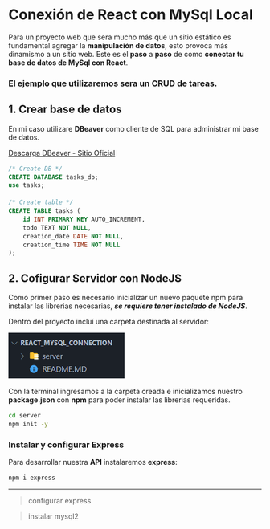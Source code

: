 # Conexión de React con MySql Local

Para un proyecto web que sera mucho más que un sitio estático es fundamental agregar la **manipulación de datos**, esto provoca más dinamismo a un sitio web. Este es el **paso** a **paso** de como **conectar tu base de datos de MySql con React**.

### El ejemplo que utilizaremos sera un CRUD de tareas.

## 1. Crear base de datos

En mi caso utilizare **DBeaver** como cliente de SQL para administrar mi base de datos.

[Descarga DBeaver - Sitio Oficial](https://dbeaver.io/download/)

```sql
/* Create DB */
CREATE DATABASE tasks_db;
use tasks;

/* Create table */
CREATE TABLE tasks (
    id INT PRIMARY KEY AUTO_INCREMENT,
    todo TEXT NOT NULL,
    creation_date DATE NOT NULL,
    creation_time TIME NOT NULL
);
```

## 2. Cofigurar Servidor con NodeJS

Como primer paso es necesario inicializar un nuevo paquete npm para instalar las librerias necesarias, ***se requiere tener instalado de NodeJS***.

Dentro del proyecto incluí una carpeta destinada al servidor:

![Server Dir](./assets/2_1.png "Server Dir")

Con la terminal ingresamos a la carpeta creada e inicializamos nuestro **package.json** con **npm** para poder instalar las librerias requeridas.

```bash
cd server
npm init -y
```

### Instalar y configurar Express

Para desarrollar nuestra **API** instalaremos **express**:

```bash
npm i express
```



---
> configurar express

> instalar mysql2

